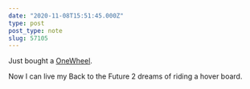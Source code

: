```yaml
---
date: "2020-11-08T15:51:45.000Z"
type: post 
post_type: note
slug: 57105
---
```

Just bought a [OneWheel](https://onewheel.com/). 

Now I can live my Back to the Future 2 dreams of riding a hover board. 

